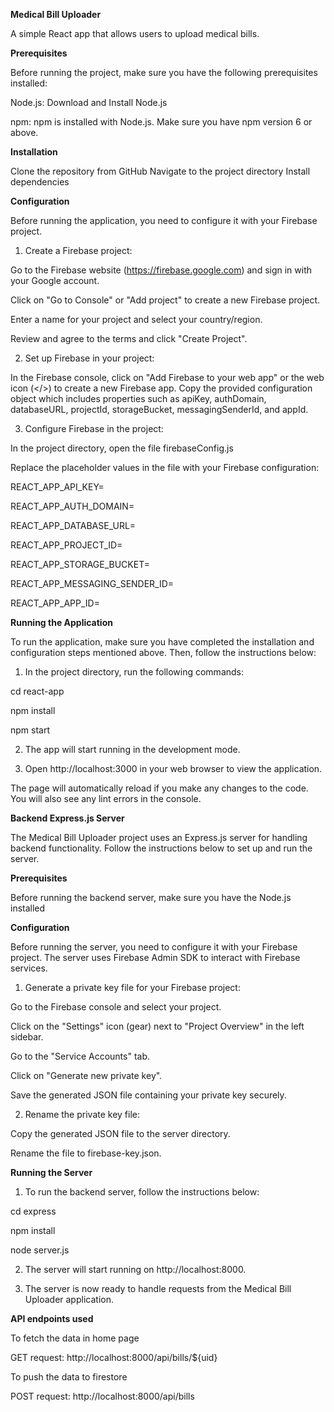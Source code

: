 **Medical Bill Uploader**

A simple React app that allows users to upload medical bills.

**Prerequisites**

Before running the project, make sure you have the following prerequisites installed:

Node.js: Download and Install Node.js

npm: npm is installed with Node.js. Make sure you have npm version 6 or above.

**Installation**

Clone the repository from GitHub
Navigate to the project directory
Install dependencies

**Configuration**

Before running the application, you need to configure it with your Firebase project.

1. Create a Firebase project:

Go to the Firebase website (https://firebase.google.com) and sign in with your Google account.

Click on "Go to Console" or "Add project" to create a new Firebase project.

Enter a name for your project and select your country/region.

Review and agree to the terms and click "Create Project".

2. Set up Firebase in your project:

In the Firebase console, click on "Add Firebase to your web app" or the web icon (</>) to create a new Firebase app.
Copy the provided configuration object which includes properties such as apiKey, authDomain, databaseURL, projectId, storageBucket, messagingSenderId, and appId.

3. Configure Firebase in the project:

In the project directory, open the file firebaseConfig.js

Replace the placeholder values in the file with your Firebase configuration:

REACT_APP_API_KEY=<your-api-key>

REACT_APP_AUTH_DOMAIN=<your-auth-domain>

REACT_APP_DATABASE_URL=<your-database-url>

REACT_APP_PROJECT_ID=<your-project-id>

REACT_APP_STORAGE_BUCKET=<your-storage-bucket>

REACT_APP_MESSAGING_SENDER_ID=<your-messaging-sender-id>

REACT_APP_APP_ID=<your-app-id>

**Running the Application**

To run the application, make sure you have completed the installation and configuration steps mentioned above. Then, follow the instructions below:

1. In the project directory, run the following commands:
   
cd react-app

npm install

npm start

2. The app will start running in the development mode.

3. Open http://localhost:3000 in your web browser to view the application.

The page will automatically reload if you make any changes to the code. You will also see any lint errors in the console.

**Backend Express.js Server**

The Medical Bill Uploader project uses an Express.js server for handling backend functionality. Follow the instructions below to set up and run the server.

**Prerequisites**

Before running the backend server, make sure you have the Node.js installed

**Configuration**

Before running the server, you need to configure it with your Firebase project. The server uses Firebase Admin SDK to interact with Firebase services.

1. Generate a private key file for your Firebase project:

Go to the Firebase console and select your project.

Click on the "Settings" icon (gear) next to "Project Overview" in the left sidebar.

Go to the "Service Accounts" tab.

Click on "Generate new private key".

Save the generated JSON file containing your private key securely.

2. Rename the private key file:

Copy the generated JSON file to the server directory.

Rename the file to firebase-key.json.

**Running the Server**

1. To run the backend server, follow the instructions below:
   
cd express

npm install

node server.js

2. The server will start running on http://localhost:8000.

3. The server is now ready to handle requests from the Medical Bill Uploader application.

**API endpoints used**

To fetch the data in home page

GET request: http://localhost:8000/api/bills/${uid}

To push the data to firestore

POST request: http://localhost:8000/api/bills
